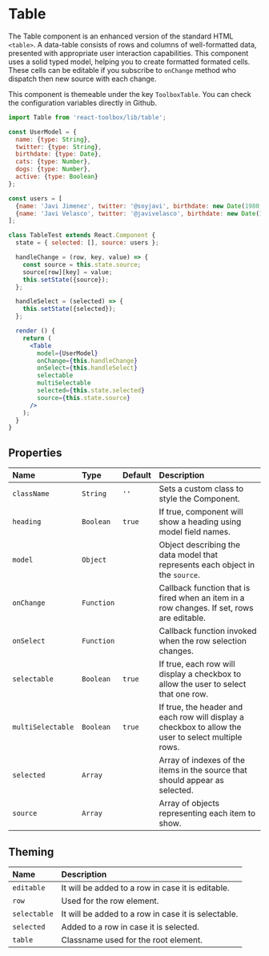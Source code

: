# Table

The Table component is an enhanced version of the standard HTML `<table>`. A data-table consists of rows and columns of well-formatted data, presented with appropriate user interaction capabilities. This component uses a solid typed model, helping you to create formatted formated cells. These cells can be editable if you subscribe to `onChange` method who dispatch then new source with each change.

This component is themeable under the key `ToolboxTable`. You can check the configuration variables directly in Github.

<!-- example -->
```jsx
import Table from 'react-toolbox/lib/table';

const UserModel = {
  name: {type: String},
  twitter: {type: String},
  birthdate: {type: Date},
  cats: {type: Number},
  dogs: {type: Number},
  active: {type: Boolean}
};

const users = [
  {name: 'Javi Jimenez', twitter: '@soyjavi', birthdate: new Date(1980, 3, 11), cats: 1},
  {name: 'Javi Velasco', twitter: '@javivelasco', birthdate: new Date(1987, 1, 1), dogs: 1, active: true}
];

class TableTest extends React.Component {
  state = { selected: [], source: users };

  handleChange = (row, key, value) => {
    const source = this.state.source;
    source[row][key] = value;
    this.setState({source});
  };

  handleSelect = (selected) => {
    this.setState({selected});
  };

  render () {
    return (
      <Table
        model={UserModel}
        onChange={this.handleChange}
        onSelect={this.handleSelect}
        selectable
        multiSelectable
        selected={this.state.selected}
        source={this.state.source}
      />
    );
  }
}
```

## Properties

| Name              | Type            | Default         | Description|
|:-----|:-----|:-----|:-----|
| `className`       | `String`        | `''`            | Sets a custom class to style the Component.|
| `heading`         | `Boolean`       | `true`          | If true, component will show a heading using model field names.|
| `model`           | `Object`        |                 | Object describing the data model that represents each object in the `source`.|
| `onChange`        | `Function`      |                 | Callback function that is fired when an item in a row changes. If set, rows are editable. |
| `onSelect`        | `Function`      |                 | Callback function invoked when the row selection changes.|
| `selectable`      | `Boolean`       | `true`          | If true, each row will display a checkbox to allow the user to select that one row.|
| `multiSelectable` | `Boolean`       | `true`          | If true, the header and each row will display a checkbox to allow the user to select multiple rows.|
| `selected`        | `Array`         |                 | Array of indexes of the items in the source that should appear as selected.|
| `source`          | `Array`         |                 | Array of objects representing each item to show.|

## Theming

| Name     | Description|
|:---------|:-----------|
| `editable` | It will be added to a row in case it is editable.|
| `row` | Used for the row element.|
| `selectable` | It will be added to a row in case it is selectable.|
| `selected` | Added to a row in case it is selected.|
| `table` | Classname used for the root element.|
